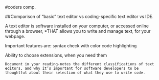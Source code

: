 #coders comp.

##Comparison of “basic” text editor vs coding-specific text editor vs IDE.

A text editor is software installed on
your computer, or accessed online through a browser, *THAT
allows you to write and manage text, for your webpage.

Important features are: 
syntax check with color code highlighting
 
 Ability to choose extensions, when you need them

`Document in your reading-notes the different classifications of text editors, and why it’s important for software developers to be thoughtful about their selection of what they use to write code.`